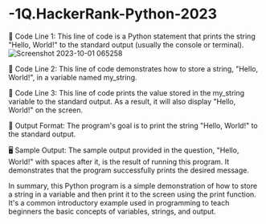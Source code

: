 # -1Q.HackerRank-Python-2023
📝 Code Line 1: This line of code is a Python statement that prints the string "Hello, World!" 
to the standard output (usually the console or terminal).
![Screenshot 2023-10-01 065258](https://github.com/RaghavAP31527/-1Q.HackerRank-Python-2023/assets/139637644/b777d37f-4fde-4d03-a7a2-06221a1d7809)


📝 Code Line 2: This line of code demonstrates how to store a string, 
"Hello, World!", in a variable named my_string.

📝 Code Line 3: This line of code prints the value stored in the my_string variable 
to the standard output. As a result, it will also display "Hello, World!" on the screen.

🎯 Output Format: The program's goal is to print the string "Hello, World!" to the standard output.

🖥️ Sample Output: The sample output provided in the question, "Hello, World!" with spaces after it, is 
the result of running this program. It demonstrates that the program successfully prints the desired message.

In summary, this Python program is a simple demonstration of how to store a string in a variable and then print 
it to the screen using the print function. It's a common introductory example used in programming to teach beginners the basic concepts of variables, strings, and output.

